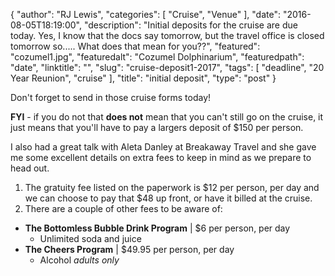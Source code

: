 {
  "author": "RJ Lewis",
  "categories": [
    "Cruise",
    "Venue"
  ],
  "date": "2016-08-05T18:19:00",
  "description": "Initial deposits for the cruise are due today. Yes, I know that the docs say tomorrow, but the travel office is closed tomorrow so.....  What does that mean for you??",
  "featured": "cozumel1.jpg",
  "featuredalt": "Cozumel Dolphinarium",
  "featuredpath": "date",
  "linktitle": "",
  "slug": "cruise-deposit1-2017",
  "tags": [
    "deadline",
    "20 Year Reunion",
    "cruise"
  ],
  "title": "initial deposit",
  "type": "post"
}

Don't forget to send in those cruise forms today!

**FYI** - if you do not that **does not** mean that you can't still go on the cruise, it just means that you'll have to pay a largers deposit of $150 per person.

I also had a great talk with Aleta Danley at Breakaway Travel and she gave me some excellent details on extra fees to keep in mind as we prepare to head out.

1. The gratuity fee listed on the paperwork is $12 per person, per day and we can choose to pay that $48 up front, or have it billed at the cruise.
2. There are a couple of other fees to be aware of: 

  - **The Bottomless Bubble Drink Program** | $6 per person, per day
      - Unlimited soda and juice 
  - **The Cheers Program** | $49.95 per person, per day 
      - Alcohol *adults only*
